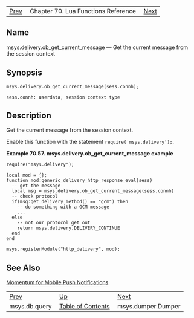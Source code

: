 |     |     |     |
| --- | --- | --- |
| [Prev](lua.ref.msys.db.query)  | Chapter 70. Lua Functions Reference |  [Next](lua.ref.msys.dumper.Dumper) |

<a name="lua.ref.msys.delivery.ob_get_current_message"></a>
## Name

msys.delivery.ob_get_current_message — Get the current message from the session context

<a name="idp17998992"></a>
## Synopsis

`msys.delivery.ob_get_current_message(sess.connh);`

`sess.connh: userdata, session context type`<a name="idp18001568"></a>
## Description

Get the current message from the session context.

Enable this function with the statement `require('msys.delivery');`.

<a name="lua.ref.msys.delivery.ob_get_current_message.example"></a>

**Example 70.57. msys.delivery.ob_get_current_message example**

```
require("msys.delivery");

local mod = {};
function mod:generic_delivery_http_response_eval(sess)
  -- get the message
  local msg = msys.delivery.ob_get_current_message(sess.connh)
  -- check protocol
  if(msg:get_delivery_method() == "gcm") then
    -- do something with a GCM message
    ...
  else
    -- not our protocol get out
    return msys.delivery.DELIVERY_CONTINUE
  end
end

msys.registerModule("http_delivery", mod);
```

<a name="idp18006480"></a>
## See Also

[Momentum for Mobile Push Notifications](https://support.messagesystems.com/docs/web-push/)

|     |     |     |
| --- | --- | --- |
| [Prev](lua.ref.msys.db.query)  | [Up](lua.function.details) |  [Next](lua.ref.msys.dumper.Dumper) |
| msys.db.query  | [Table of Contents](index) |  msys.dumper.Dumper |

